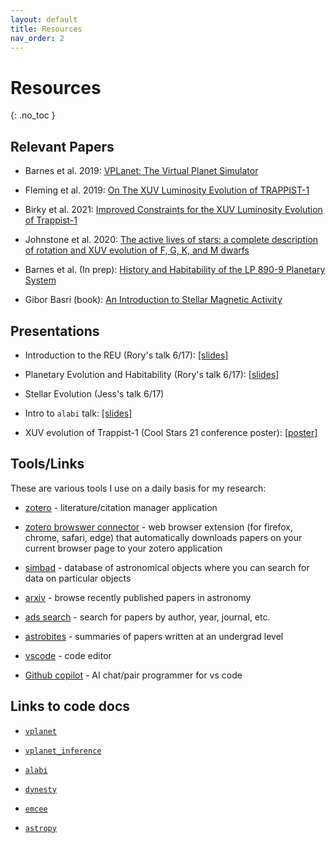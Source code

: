 ```yaml
---
layout: default
title: Resources
nav_order: 2
---
```


# Resources
{: .no_toc }


## Relevant Papers

- Barnes et al. 2019: [VPLanet: The Virtual Planet Simulator](https://arxiv.org/abs/1905.06367)

- Fleming et al. 2019: [On The XUV Luminosity Evolution of TRAPPIST-1](https://arxiv.org/abs/1906.05250)

- Birky et al. 2021: [Improved Constraints for the XUV Luminosity Evolution of Trappist-1](https://iopscience.iop.org/article/10.3847/2515-5172/ac034c/meta)

- Johnstone et al. 2020: [The active lives of stars: a complete description of rotation and XUV evolution of F, G, K, and M dwarfs](https://arxiv.org/abs/2009.07695)

- Barnes et al. (In prep): [History and Habitability of the LP 890-9 Planetary System](../files/LP_890_9___VPLanet-1.pdf)

- Gibor Basri (book): [An Introduction to Stellar Magnetic Activity](../files/IntroToStellarActivity.pdf)


## Presentations

- Introduction to the REU (Rory's talk 6/17): [[slides]](../files/YUPRA_REU_1.pdf)

- Planetary Evolution and Habitability (Rory's talk 6/17): [[slides]](../files/YUPRA_REU_2.pdf)

- Stellar Evolution (Jess's talk 6/17)

- Intro to `alabi` talk: [[slides]](../files/alabi_talk.pdf)

- XUV evolution of Trappist-1 (Cool Stars 21 conference poster): [[poster]](../files/coolstars21.pdf)


## Tools/Links

These are various tools I use on a daily basis for my research:

- [zotero](https://www.zotero.org/) - literature/citation manager application

- [zotero browswer connector](https://www.zotero.org/download/connectors) - web browser extension (for firefox, chrome, safari, edge) that automatically downloads papers on your current browser page to your zotero application

- [simbad](http://simbad.cds.unistra.fr/simbad/sim-fbasic) - database of astronomical objects where you can search for data on particular objects

- [arxiv](https://arxiv.org/list/astro-ph/recent) - browse recently published papers in astronomy

- [ads search](https://ui.adsabs.harvard.edu/) - search for papers by author, year, journal, etc.

- [astrobites](https://astrobites.org/) - summaries of papers written at an undergrad level

- [vscode](https://code.visualstudio.com/) - code editor

- [Github copilot](https://techcommunity.microsoft.com/t5/educator-developer-blog/step-by-step-setting-up-github-student-and-github-copilot-as-an/ba-p/3736279) - AI chat/pair programmer for vs code

## Links to code docs

- [`vplanet`](https://virtualplanetarylaboratory.github.io/vplanet/)

- [`vplanet_inference`](https://github.com/jbirky/vplanet_inference)

- [`alabi`](https://jbirky.github.io/alabi/build/index.html)

- [`dynesty`](https://dynesty.readthedocs.io/en/stable/)

- [`emcee`](https://emcee.readthedocs.io/en/stable/)

- [`astropy`](https://docs.astropy.org/en/stable/)